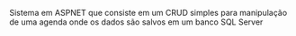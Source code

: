 Sistema em ASPNET que consiste em um CRUD simples para manipulação de uma agenda onde os dados são salvos em um banco SQL Server
